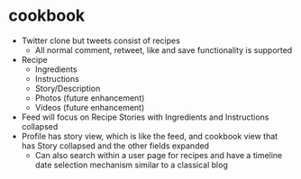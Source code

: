 # cookbook
- Twitter clone but tweets consist of recipes
    - All normal comment, retweet, like and save functionality is supported
- Recipe
    - Ingredients
    - Instructions
    - Story/Description
    - Photos (future enhancement)
    - Videos (future enhancement)
- Feed will focus on Recipe Stories with Ingredients and Instructions collapsed
- Profile has story view, which is like the feed, and cookbook view that has Story collapsed and the other fields expanded
    - Can also search within a user page for recipes and have a timeline date selection mechanism similar to a classical blog
